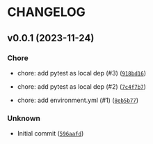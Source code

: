 # CHANGELOG



## v0.0.1 (2023-11-24)

### Chore

* chore: add pytest as local dep (#3) ([`918bd16`](https://github.com/Krande/app-test/commit/918bd16ceaaf1417075a267e4edbaa9d6de4043f))

* chore: add pytest as local dep (#2) ([`7c4f7b7`](https://github.com/Krande/app-test/commit/7c4f7b78622b488376a475e760d93116caef2217))

* chore: add environment.yml (#1) ([`8eb5b77`](https://github.com/Krande/app-test/commit/8eb5b77fe457e64bff99544454bddcb194990c5d))

### Unknown

* Initial commit ([`596aafd`](https://github.com/Krande/app-test/commit/596aafd7fb38063b491bf01146e66d2a4fd196ad))
